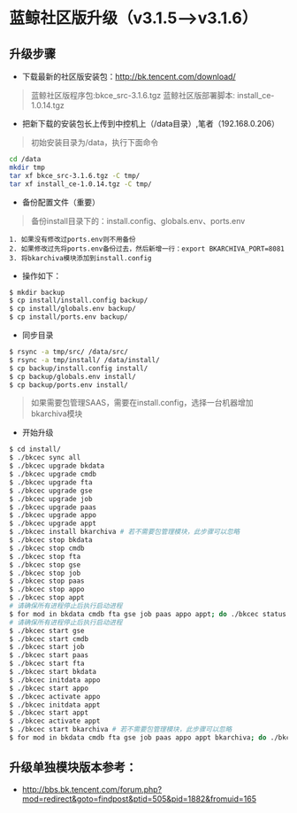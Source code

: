 # 蓝鲸社区版升级（v3.1.5-->v3.1.6）

## 升级步骤

- 下载最新的社区版安装包：http://bk.tencent.com/download/

> 蓝鲸社区版程序包:bkce_src-3.1.6.tgz
> 蓝鲸社区版部署脚本: install_ce-1.0.14.tgz

- 把新下载的安装包长上传到中控机上（/data目录）,笔者（192.168.0.206）

> 初始安装目录为/data，执行下面命令

```bash
cd /data
mkdir tmp
tar xf bkce_src-3.1.6.tgz -C tmp/
tar xf install_ce-1.0.14.tgz -C tmp/
```

- 备份配置文件（重要）

> 备份install目录下的：install.config、globals.env、ports.env

```text
1. 如果没有修改过ports.env则不用备份
2. 如果修改过先将ports.env备份过去，然后新增一行：export BKARCHIVA_PORT=8081
3. 将bkarchiva模块添加到install.config
```
- 操作如下：

```bash
$ mkdir backup
$ cp install/install.config backup/
$ cp install/globals.env backup/
$ cp install/ports.env backup/
```

- 同步目录

```bash
$ rsync -a tmp/src/ /data/src/
$ rsync -a tmp/install/ /data/install/
$ cp backup/install.config install/
$ cp backup/globals.env install/
$ cp backup/ports.env install/
```

> 如果需要包管理SAAS，需要在install.config，选择一台机器增加bkarchiva模块

- 开始升级

```bash
$ cd install/
$ ./bkcec sync all
$ ./bkcec upgrade bkdata
$ ./bkcec upgrade cmdb
$ ./bkcec upgrade fta
$ ./bkcec upgrade gse
$ ./bkcec upgrade job
$ ./bkcec upgrade paas
$ ./bkcec upgrade appo
$ ./bkcec upgrade appt
$ ./bkcec install bkarchiva # 若不需要包管理模块，此步骤可以忽略
$ ./bkcec stop bkdata
$ ./bkcec stop cmdb
$ ./bkcec stop fta
$ ./bkcec stop gse
$ ./bkcec stop job
$ ./bkcec stop paas
$ ./bkcec stop appo
$ ./bkcec stop appt
# 请确保所有进程停止后执行启动进程
$ for mod in bkdata cmdb fta gse job paas appo appt; do ./bkcec status $mod; done
# 请确保所有进程停止后执行启动进程
$ ./bkcec start gse
$ ./bkcec start cmdb
$ ./bkcec start job
$ ./bkcec start paas
$ ./bkcec start fta
$ ./bkcec start bkdata
$ ./bkcec initdata appo
$ ./bkcec start appo
$ ./bkcec activate appo
$ ./bkcec initdata appt
$ ./bkcec start appt
$ ./bkcec activate appt
$ ./bkcec start bkarchiva # 若不需要包管理模块，此步骤可以忽略
$ for mod in bkdata cmdb fta gse job paas appo appt bkarchiva; do ./bkcec status $mod; done
```

## 升级单独模块版本参考：

- http://bbs.bk.tencent.com/forum.php?mod=redirect&goto=findpost&ptid=505&pid=1882&fromuid=165
